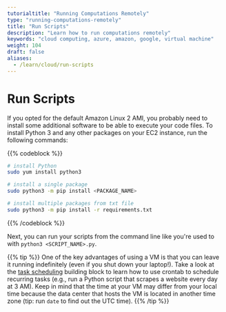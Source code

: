 ```yaml
---
tutorialtitle: "Running Computations Remotely"
type: "running-computations-remotely"
title: "Run Scripts"
description: "Learn how to run computations remotely"
keywords: "cloud computing, azure, amazon, google, virtual machine"
weight: 104
draft: false
aliases:
  - /learn/cloud/run-scripts
---
```


# Run Scripts

If you opted for the default Amazon Linux 2 AMI, you probably need to install some additional software to be able to execute your code files. To install Python 3 and any other packages on your EC2 instance, run the following commands:

{{% codeblock %}}
```bash
# install Python 
sudo yum install python3

# install a single package
sudo python3 -m pip install <PACKAGE_NAME>

# install multiple packages from txt file
sudo python3 -m pip install -r requirements.txt
```
{{% /codeblock %}}

Next, you can run your scripts from the command line like you're used to with `python3 <SCRIPT_NAME>.py`.

{{% tip %}}
One of the key advantages of using a VM is that you can leave it running indefinitely (even if you shut down your laptop!). Take a look at the [task scheduling](https://tilburgsciencehub.com/building-blocks/automate-and-execute-your-work/automate-your-workflow/task-scheduling/) building block to learn how to use crontab to schedule recurring tasks (e.g., run a Python script that scrapes a website every day at 3 AM). Keep in mind that the time at your VM may differ from your local time because the data center that hosts the VM is located in another time zone (tip: run `date` to find out the UTC time).
{{% /tip %}}

